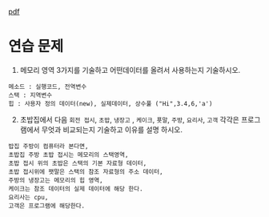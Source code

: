 [pdf](../pdf/JAVA240812simple148.pdf)
# 연습 문제
1. 메모리 영역 3가지를 기술하고 어떤데이터를 올려서 사용하는지 기술하시오.
```
메소드 : 실행코드, 전역변수
스택 : 지역변수
힙 : 사용자 정의 데이터(new), 실제데이터, 상수풀 ("Hi",3.4,6,'a')
```
2. 초밥집에서 다음 
`회전 접시`, `초밥`, `냉장고` , `케이크`, `푯말`, `주방`, `요리사`, `고객` 
각각은 프로그램에서 무엇과 비교되는지 기술하고 이유를 설명 하시오.
```
밥집 주방이 컴퓨터라 본다면, 
초밥집 주방 초밥 접시는 메모리의 스택영역,
초밥 접시 위의 초밥은 스택의 기본 자료형 데이터, 
초밥 접시위에 팻말은 스택의 참조 자료형의 주소 데이터, 
주방의 냉장고는 메모리의 힙 영역, 
케이크는 참조 데이터의 실제 데이터에 해당 한다. 
요리사는 cpu, 
고객은 프로그램에 해당한다.
```
